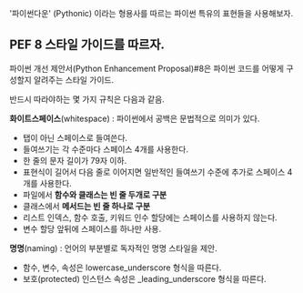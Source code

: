
'파이썬다운' (Pythonic) 이라는 형용사를 따르는 파이썬 특유의 표현들을 사용해보자.   
   
   



## PEF 8 스타일 가이드를 따르자.   
   
파이썬 개선 제안서(Python Enhancement Proposal)#8은 파이썬 코드를 어떻게 구성할지 알려주는 스타일 가이드.   

반드시 따라야하는 몇 가지 규칙은 다음과 같음.   
   
**화이트스페이스**(whitespace) : 파이썬에서 공백은 문법적으로 의미가 있다.   
   
  * 탭이 아닌 스페이스로 들여쓴다.   
  * 들여쓰기는 각 수준마다 스페이스 4개를 사용한다.   
  * 한 줄의 문자 길이가 79자 이하.   
  * 표현식이 길어서 다음 줄로 이어지면 일반적인 들여쓰기 수준에 추가로 스페이스 4개를 사용한다.   
  * 파일에서 **함수와 클래스는 빈 줄 두개로 구분**
  * 클래스에서 **메서드는 빈 줄 하나로 구분**   
  * 리스트 인덱스, 함수 호출, 키워드 인수 할당에는 스페이스를 사용하지 않는다.   
  * 변수 할당 앞뒤에 스페이스를 하나만 사용.   
   
   
**명명**(naming) : 언어의 부분별로 독자적인 명명 스타일을 제안.   

  * 함수, 변수, 속성은 lowercase_underscore 형식을 따른다.   
  * 보호(protected) 인스턴스 속성은 _leading_underscore 형식을 따른다.
